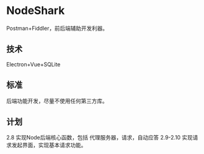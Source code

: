 # NodeShark
Postman+Fiddler，前后端辅助开发利器。

## 技术
Electron+Vue+SQLite

## 标准
后端功能开发，尽量不使用任何第三方库。

## 计划
2.8 实现Node后端核心函数，包括 代理服务器，请求，自动应答
2.9-2.10 实现请求发起界面，实现基本请求功能。

 
